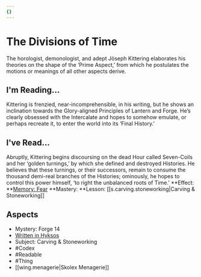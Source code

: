 ```yaml
---
{}
---
```

# The Divisions of Time
The horologist, demonologist, and adept Jöseph Kittering elaborates his theories on the shape of the ‘Prime Aspect,’ from which he postulates the motions or meanings of all other aspects derive.
## I'm Reading...
Kittering is frenzied, near-incomprehensible, in his writing, but he shows an inclination towards the Glory-aligned Principles of Lantern and Forge. He’s clearly obsessed with the Intercalate and hopes to somehow emulate, or perhaps recreate it, to enter the world into its ‘Final History.’
## I've Read...
Abruptly, Kittering begins discoursing on the dead Hour called Seven-Coils and her ‘golden turnings,’ by which she defined and destroyed Histories. He believes that these turnings, or their successors, remain to consume the thousand demi-real branches of the Histories; ominously, he hopes to control this power himself, ‘to right the unbalanced roots of Time.’
**Effect: **[Memory: Fear](https://uadaf.theevilroot.xyz/rowenarium/element/mem.fear)
**Mastery: **Lesson: [[s.carving.stoneworking|Carving & Stoneworking]]
## Aspects
- Mystery: Forge 14
- [Written in Hyksos](https://uadaf.theevilroot.xyz/rowenarium/element/w.hyksos)
- Subject: Carving & Stoneworking
- #Codex
- #Readable
- #Thing
- [[wing.menagerie|Skolex Menagerie]]